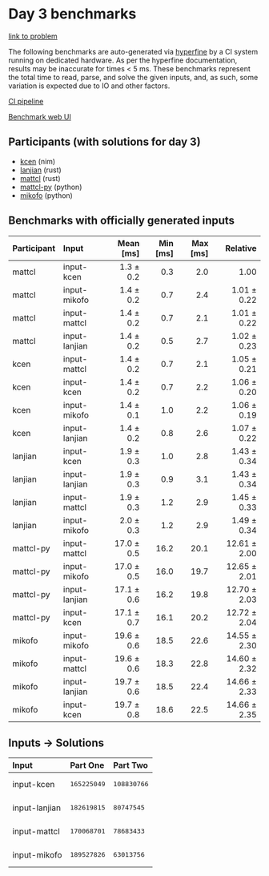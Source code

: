 # Day 3 benchmarks

[link to problem](https://adventofcode.com/2024/day/3)

The following benchmarks are auto-generated via
[hyperfine](https://github.com/sharkdp/hyperfine) by a CI system running on
dedicated hardware. As per the hyperfine documentation, results may be
inaccurate for times < 5 ms. These benchmarks represent the total time to read,
parse, and solve the given inputs, and, as such, some variation is expected due
to IO and other factors.

[CI pipeline](http://ci.papercode.net:8080/teams/main/pipelines/aoc2024)

[Benchmark web UI](https://aoc.ancalagon.black)


## Participants (with solutions for day 3)

- [kcen](https://github.com/kcen/aoc2024) (nim)
- [lanjian](https://github.com/lanjian/aoc-2024) (rust)
- [mattcl](https://github.com/mattcl/aoc2024) (rust)
- [mattcl-py](https://github.com/mattcl/aoc2024-py) (python)
- [mikofo](https://github.com/mikofo/aoc2024) (python)


## Benchmarks with officially generated inputs

| Participant | Input | Mean [ms] | Min [ms] | Max [ms] | Relative |
|:---|:---|---:|---:|---:|---:|
| mattcl | input-kcen | 1.3 ± 0.2 | 0.3 | 2.0 | 1.00 |
| mattcl | input-mikofo | 1.4 ± 0.2 | 0.7 | 2.4 | 1.01 ± 0.22 |
| mattcl | input-mattcl | 1.4 ± 0.2 | 0.7 | 2.1 | 1.01 ± 0.22 |
| mattcl | input-lanjian | 1.4 ± 0.2 | 0.5 | 2.7 | 1.02 ± 0.23 |
| kcen | input-mattcl | 1.4 ± 0.2 | 0.7 | 2.1 | 1.05 ± 0.21 |
| kcen | input-kcen | 1.4 ± 0.2 | 0.7 | 2.2 | 1.06 ± 0.20 |
| kcen | input-mikofo | 1.4 ± 0.1 | 1.0 | 2.2 | 1.06 ± 0.19 |
| kcen | input-lanjian | 1.4 ± 0.2 | 0.8 | 2.6 | 1.07 ± 0.22 |
| lanjian | input-kcen | 1.9 ± 0.3 | 1.0 | 2.8 | 1.43 ± 0.34 |
| lanjian | input-lanjian | 1.9 ± 0.3 | 0.9 | 3.1 | 1.43 ± 0.34 |
| lanjian | input-mattcl | 1.9 ± 0.3 | 1.2 | 2.9 | 1.45 ± 0.33 |
| lanjian | input-mikofo | 2.0 ± 0.3 | 1.2 | 2.9 | 1.49 ± 0.34 |
| mattcl-py | input-mattcl | 17.0 ± 0.5 | 16.2 | 20.1 | 12.61 ± 2.00 |
| mattcl-py | input-mikofo | 17.0 ± 0.5 | 16.0 | 19.7 | 12.65 ± 2.01 |
| mattcl-py | input-lanjian | 17.1 ± 0.6 | 16.2 | 19.8 | 12.70 ± 2.03 |
| mattcl-py | input-kcen | 17.1 ± 0.7 | 16.1 | 20.2 | 12.72 ± 2.04 |
| mikofo | input-mikofo | 19.6 ± 0.6 | 18.5 | 22.6 | 14.55 ± 2.30 |
| mikofo | input-mattcl | 19.6 ± 0.6 | 18.3 | 22.8 | 14.60 ± 2.32 |
| mikofo | input-lanjian | 19.7 ± 0.6 | 18.5 | 22.4 | 14.66 ± 2.33 |
| mikofo | input-kcen | 19.7 ± 0.8 | 18.6 | 22.5 | 14.66 ± 2.35 |


## Inputs -> Solutions

| Input | Part One | Part Two |
|:---|:---|:---|
|input-kcen|<pre>165225049</pre>|<pre>108830766</pre>|
|input-lanjian|<pre>182619815</pre>|<pre>80747545</pre>|
|input-mattcl|<pre>170068701</pre>|<pre>78683433</pre>|
|input-mikofo|<pre>189527826</pre>|<pre>63013756</pre>|